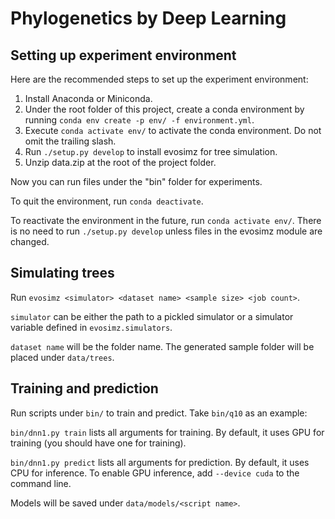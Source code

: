 # Phylogenetics by Deep Learning

## Setting up experiment environment

Here are the recommended steps to set up the experiment environment:

1. Install Anaconda or Miniconda.
2. Under the root folder of this project, create a conda environment by
   running `conda env create -p env/ -f environment.yml`.
3. Execute `conda activate env/` to activate the conda environment. Do
   not omit the trailing slash.
4. Run `./setup.py develop` to install evosimz for tree simulation.
5. Unzip data.zip at the root of the project folder.

Now you can run files under the "bin" folder for experiments.

To quit the environment, run `conda deactivate`.

To reactivate the environment in the future, run `conda activate env/`.
There is no need to run `./setup.py develop` unless files in the evosimz
module are changed.

## Simulating trees

Run `evosimz <simulator> <dataset name> <sample size> <job count>`.

`simulator` can be either the path to a pickled simulator or a simulator
variable defined in `evosimz.simulators`.

`dataset name` will be the folder name. The generated sample folder will
be placed under `data/trees`.

## Training and prediction

Run scripts under `bin/` to train and predict. Take `bin/q10` as an
example:

`bin/dnn1.py train` lists all arguments for training. By default, it uses
GPU for training (you should have one for training).

`bin/dnn1.py predict` lists all arguments for prediction. By default, it
uses CPU for inference. To enable GPU inference, add `--device cuda` to
the command line.

Models will be saved under `data/models/<script name>`.
